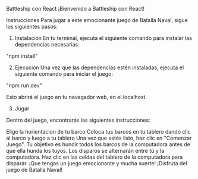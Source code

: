 Battleship con React
¡Bienvenido a Battleship con React!

Instrucciones
Para jugar a este emocionante juego de Batalla Naval, sigue los siguientes pasos:

1. Instalación
En tu terminal, ejecuta el siguiente comando para instalar las dependencias necesarias:

"npm install"

2. Ejecución
Una vez que las dependencias estén instaladas, ejecuta el siguiente comando para iniciar el juego:

"npm run dev"

Esto abrirá el juego en tu navegador web, en el localhost.

3. Jugar

Dentro del juego, encontrarás las siguientes instrucciones:

Elige la horientacion de tu barco
Coloca tus barcos en tu tablero dando clic al barco y luego a tu tablero
Una vez que estés listo, haz clic en "Comenzar Juego".
Tu objetivo es hundir todos los barcos de la computadora antes de que ella hunda los tuyos.
Los disparos se alternarán entre tú y la computadora. Haz clic en las celdas del tablero de la computadora para disparar.
¡Que tengas un juego emocionante y mucha suerte! ¡Disfruta del juego de Batalla Naval!